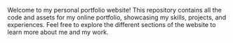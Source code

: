 Welcome to my personal portfolio website! This repository contains all the code and assets for my online portfolio, showcasing my skills, projects, and experiences. Feel free to explore the different sections of the website to learn more about me and my work.
